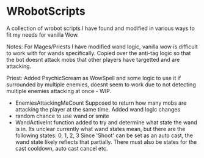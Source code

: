 # WRobotScripts

A collection of wrobot scripts I have found and modified in various ways to fit my needs for vanilla Wow.

Notes:
For Mages/Priests I have modified wand logic, vanilla wow is difficult to work with for wands specifically.
Copied over the anti-tag logic so that the bot doesnt attack mobs that other players have targetted and are attacking.

Priest:
Added PsychicScream as WowSpell and some logic to use it if surrounded by multiple enemies, doesnt seem to work due to not detecting multiple enemies attacking at once - WIP.
 - EnemiesAttackingMeCount
   Supposed to return how many mobs are attacking the player at the same time.
Added wand logic changes
 - random chance to use wand or smite
 - WandActiveInt function added to try and determine what state the wand is in.
     Its unclear currently what wand states mean, but there are the following states: 0, 1, 2, 3
     Since 'Shoot' can be set as an auto cast, the wand state likely reflects that partially. There must also be states for the cast cooldown, auto cast cancel etc.

